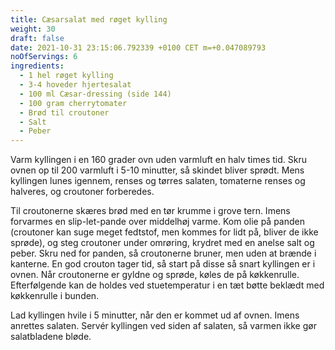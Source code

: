 ```yaml
---
title: Cæsarsalat med røget kylling
weight: 30
draft: false
date: 2021-10-31 23:15:06.792339 +0100 CET m=+0.047089793
noOfServings: 6
ingredients:
  - 1 hel røget kylling
  - 3-4 hoveder hjertesalat
  - 100 ml Cæsar-dressing (side 144)
  - 100 gram cherrytomater
  - Brød til croutoner
  - Salt
  - Peber
---
```




Varm kyllingen i en 160 grader ovn uden varmluft en halv times tid. Skru
ovnen op til 200 varmluft i 5-10 minutter, så skindet bliver sprødt.
Mens kyllingen lunes igennem, renses og tørres salaten, tomaterne renses
og halveres, og croutoner forberedes.

Til croutonerne skæres brød med en tør krumme i grove tern. Imens
forvarmes en slip-let-pande over middelhøj varme. Kom olie på panden
(croutoner kan suge meget fedtstof, men kommes for lidt på, bliver de
ikke sprøde), og steg croutoner under omrøring, krydret med en anelse
salt og peber. Skru ned for panden, så croutonerne bruner, men uden at
brænde i kanterne. En god crouton tager tid, så start på disse så snart
kyllingen er i ovnen. Når croutonerne er gyldne og sprøde, køles de på
køkkenrulle. Efterfølgende kan de holdes ved stuetemperatur i en tæt
bøtte beklædt med køkkenrulle i bunden.

Lad kyllingen hvile i 5 minutter, når den er kommet ud af ovnen. Imens
anrettes salaten. Servér kyllingen ved siden af salaten, så varmen ikke
gør salatbladene bløde.

